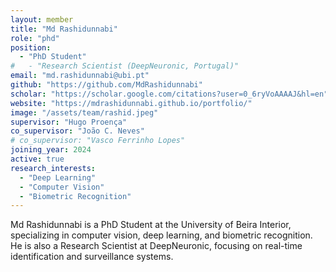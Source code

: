 ```yaml
---
layout: member
title: "Md Rashidunnabi"
role: "phd"
position: 
  - "PhD Student"
#   - "Research Scientist (DeepNeuronic, Portugal)"
email: "md.rashidunnabi@ubi.pt"
github: "https://github.com/MdRashidunnabi"
scholar: "https://scholar.google.com/citations?user=0_6ryVoAAAAJ&hl=en"
website: "https://mdrashidunnabi.github.io/portfolio/"
image: "/assets/team/rashid.jpeg"
supervisor: "Hugo Proença"
co_supervisor: "João C. Neves"
# co_supervisor: "Vasco Ferrinho Lopes"
joining_year: 2024
active: true
research_interests:
  - "Deep Learning"
  - "Computer Vision"
  - "Biometric Recognition"
---
```


Md Rashidunnabi is a PhD Student at the University of Beira Interior, specializing in computer vision, deep learning, and biometric recognition. He is also a Research Scientist at DeepNeuronic, focusing on real-time identification and surveillance systems.
